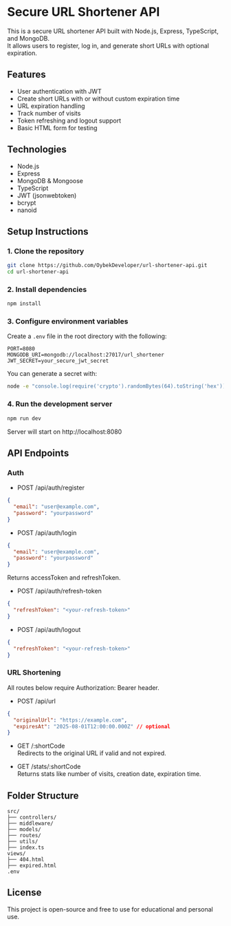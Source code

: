 # Secure URL Shortener API

This is a secure URL shortener API built with Node.js, Express, TypeScript, and MongoDB.  
It allows users to register, log in, and generate short URLs with optional expiration.

## Features

- User authentication with JWT
- Create short URLs with or without custom expiration time
- URL expiration handling
- Track number of visits
- Token refreshing and logout support
- Basic HTML form for testing

## Technologies

- Node.js
- Express
- MongoDB & Mongoose
- TypeScript
- JWT (jsonwebtoken)
- bcrypt
- nanoid

## Setup Instructions

### 1. Clone the repository

```bash
git clone https://github.com/OybekDeveloper/url-shortener-api.git
cd url-shortener-api
```

### 2. Install dependencies

```bash
npm install
```

### 3. Configure environment variables

Create a `.env` file in the root directory with the following:

```
PORT=8080
MONGODB_URI=mongodb://localhost:27017/url_shortener
JWT_SECRET=your_secure_jwt_secret
```

You can generate a secret with:

```bash
node -e "console.log(require('crypto').randomBytes(64).toString('hex'))"
```

### 4. Run the development server

```bash
npm run dev
```

Server will start on http://localhost:8080

## API Endpoints

### Auth

- POST /api/auth/register

```json
{
  "email": "user@example.com",
  "password": "yourpassword"
}
```

- POST /api/auth/login

```json
{
  "email": "user@example.com",
  "password": "yourpassword"
}
```

Returns accessToken and refreshToken.

- POST /api/auth/refresh-token

```json
{
  "refreshToken": "<your-refresh-token>"
}
```

- POST /api/auth/logout

```json
{
  "refreshToken": "<your-refresh-token>"
}
```

### URL Shortening

All routes below require Authorization: Bearer <accessToken> header.

- POST /api/url

```json
{
  "originalUrl": "https://example.com",
  "expiresAt": "2025-08-01T12:00:00.000Z" // optional
}
```

- GET /:shortCode  
Redirects to the original URL if valid and not expired.

- GET /stats/:shortCode  
Returns stats like number of visits, creation date, expiration time.

## Folder Structure

```
src/
├── controllers/
├── middleware/
├── models/
├── routes/
├── utils/
├── index.ts
views/
├── 404.html
├── expired.html
.env
```

## License

This project is open-source and free to use for educational and personal use.